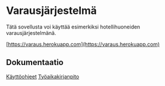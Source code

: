 # Varausjärjestelmä

Tätä sovellusta voi käyttää esimerkiksi hotellihuoneiden varausjärjestelmänä.

[https://varaus.herokuapp.com](https://varaus.herokuapp.com)

## Dokumentaatio
[Käyttöohjeet](dokumentaatio/ohjeet.md)
[Työaikakirjanpito](dokumentaatio/tyoaikakirjanpito.md)
